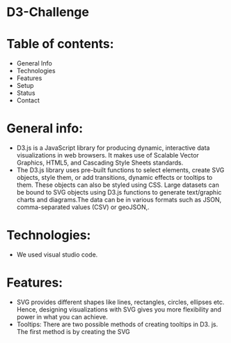 # D3-Challenge

# Table of contents:
*	General Info
*	Technologies
*	Features
*	Setup
*	Status
*	Contact

# General info:
*	D3.js is a JavaScript library for producing dynamic, interactive data visualizations in web browsers. It makes use of Scalable Vector Graphics, HTML5, and Cascading Style Sheets standards.
*	The D3.js library uses pre-built functions to select elements, create SVG objects, style them, or add transitions, dynamic effects or tooltips to them. These objects can also be styled using CSS. Large datasets can be bound to SVG objects using D3.js functions to generate text/graphic charts and diagrams.The data can be in various formats such as JSON, comma-separated values (CSV) or geoJSON,.

# Technologies:
*	We used visual studio code.

# Features:
* SVG provides different shapes like lines, rectangles, circles, ellipses etc. Hence, designing visualizations with SVG gives you more flexibility and power in what you can achieve.
* Tooltips: There are two possible methods of creating tooltips in D3. js. The first method is by creating the SVG <title> tags as a descendant of an interactable element. The second approach is to use mouseover , mosueleave , and mousemove events to dynamically move and change the visibility of a tooltip.There are two possible methods of creating tooltips in D3. js. 
* Transitions: Transition is the process of changing from one state to another of an item. This method supports most of the selection methods such as – attr(), style(), etc
*	The data is initially plotted by taking Poverty(%) on x-axis and Lacks Healthcare(%) on y-axis.
* Later, Age(Median), Household Income(Median) are also added on x-axis. Tooltips were added to circles and displayed the data based on the user selection.
* The x-axis scale is altered based on user selection and data is displayed on the chart. 

# Setup:
*	There was no specific setup done to work with D3.
*	Visual studio code was used to write the index.html, app.js.

# Status
Project is finished

# Contact
D. Sai Prasanna
